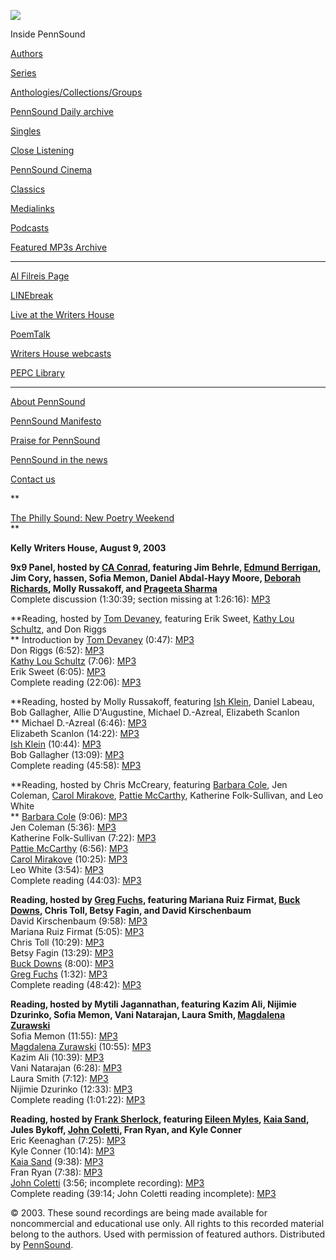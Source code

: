 ![](PennSound_flat.gif)

  

  
  

Inside PennSound

[Authors](authors.php)

[Series](series.php)

[Anthologies/Collections/Groups](anthologies.php)

[PennSound Daily archive](http://writing.upenn.edu/pennsound/daily)

[Singles](http://writing.upenn.edu/pennsound/singles)

[Close Listening](Close-Listening.php)

[PennSound Cinema](video.php)

[Classics](classics.php)

[Medialinks](http://writing.upenn.edu/wh/multimedia/medialinks/index.php)

[Podcasts](http://writing.upenn.edu/pennsound/podcasts.php)

[Featured MP3s Archive](featured-resources-archive.php)

------------------------------------------------------------------------

[Al Filreis Page](Filreis.html)

[LINEbreak](LINEbreak.html)

[Live at the Writers House](http://writing.upenn.edu/%7Ewh/involved/series/live/)

[PoemTalk](http://jacket2.org/content/poem-talk)

[Writers House webcasts](http://writing.upenn.edu/%7Ewh/webcasts/)

[PEPC
Library](http://writing.upenn.edu/pepc/contents.html)

------------------------------------------------------------------------

[About PennSound](http://writing.upenn.edu/pennsound/about.php)

[PennSound Manifesto](http://writing.upenn.edu/pennsound/manifesto.php)

<span class="quoted1">[Praise for PennSound](http://writing.upenn.edu/pennsound/praise.php)</span>

[PennSound in the news](http://writing.upenn.edu/pennsound/news)

[Contact us](mailto:pennsound@writing.upenn.edu)

**  
  
[The Philly Sound: New Poetry
Weekend](http://writing.upenn.edu/wh/archival/events/phillysound/)  
**

**Kelly Writers House, August 9, 2003**

**9x9 Panel, hosted by [CA Conrad](http://writing.upenn.edu/pennsound/x/CAConrad.php), featuring Jim Behrle, [Edmund Berrigan](http://writing.upenn.edu/pennsound/x/Berrigan-Edmund.php), Jim
Cory, hassen, Sofia Memon, Daniel Abdal-Hayy Moore, [Deborah Richards](http://writing.upenn.edu/pennsound/x/Richards.php), Molly Russakoff,
and [Prageeta Sharma](http://writing.upenn.edu/pennsound/x/Sharma.php)**  
Complete discussion (1:30:39; section missing at 1:26:16): [MP3](http://media.sas.upenn.edu/pennsound/groups/Philly-Sound/Philly-Sound_Conrad_9x9_8-9-03.mp3)

**Reading, hosted by [Tom Devaney](http://writing.upenn.edu/pennsound/x/Devaney.php), featuring Erik Sweet, [Kathy Lou Schultz](http://writing.upenn.edu/pennsound/x/Schultz.html), and
Don Riggs  
**
Introduction by [Tom Devaney](http://writing.upenn.edu/pennsound/x/Devaney.php) (0:47): [MP3](http://media.sas.upenn.edu/pennsound/groups/Philly-Sound/Devaney/Devaney-Tom_01_Introduction_Philly-Sound_Devaney_8-9-03.mp3)  
Don Riggs (6:52): [MP3](http://media.sas.upenn.edu/pennsound/groups/Philly-Sound/Devaney/Riggs-Don_02_Philly-Sound_Devaney_8-9-03.mp3)  
[Kathy Lou Schultz](Schultz.html) (7:06): [MP3](http://media.sas.upenn.edu/pennsound/groups/Philly-Sound/Devaney/Schultz-Kathy-Lou_03_Philly-Sound_Devaney_8-9-03.mp3)  
Erik Sweet (6:05): [MP3](http://media.sas.upenn.edu/pennsound/groups/Philly-Sound/Devaney/Sweet-Erik_04_Philly-Sound_Devaney_8-9-03.mp3)  
Complete reading (22:06): [MP3](http://media.sas.upenn.edu/pennsound/groups/Philly-Sound/Devaney/Philly-Sound_Devaney_8-9-03.mp3)

**Reading, hosted by Molly Russakoff, featuring [Ish Klein](http://writing.upenn.edu/pennsound/x/Klein.php), Daniel Labeau, Bob
Gallagher, Allie D'Augustine, Michael D.-Azreal, Elizabeth Scanlon  
**
Michael D.-Azreal (6:46): [MP3](http://media.sas.upenn.edu/pennsound/groups/Philly-Sound/Russakoff/Azreal-Michael-D_01_Philly-Sound_Russakoff_8-9-03.mp3)  
Elizabeth Scanlon (14:22): [MP3](http://media.sas.upenn.edu/pennsound/groups/Philly-Sound/Russakoff/Scanlon-Elizabeth_02_Philly-Sound_Russakoff_8-9-03.mp3)  
[Ish Klein](http://writing.upenn.edu/pennsound/x/Klein.php) (10:44): [MP3](http://media.sas.upenn.edu/pennsound/groups/Philly-Sound/Russakoff/Klein-Ish_03_Philly-Sound_Russakoff_8-9-03.mp3)  
Bob Gallagher (13:09): [MP3](http://media.sas.upenn.edu/pennsound/groups/Philly-Sound/Russakoff/Gallagher-Bob_04_Philly-Sound_Russakoff_8-9-03.mp3)  
Complete reading (45:58): [MP3](http://media.sas.upenn.edu/pennsound/groups/Philly-Sound/Russakoff/Philly-Sound_Russakoff_8-9-03.mp3)

**Reading, hosted by Chris McCreary, featuring [Barbara Cole](http://writing.upenn.edu/pennsound/x/Cole.php), Jen Coleman, [Carol
Mirakove](http://writing.upenn.edu/pennsound/x/Mirakove.php), [Pattie McCarthy](http://writing.upenn.edu/pennsound/x/McCarthy.php), Katherine Folk-Sullivan, and Leo White  
**
[Barbara Cole](http://writing.upenn.edu/pennsound/x/Cole.php) (9:06): [MP3](http://media.sas.upenn.edu/pennsound/groups/Philly-Sound/McCreary/Cole-Barbara_01_Philly-Sound_McCreary_8-9-03.mp3)  
Jen Coleman (5:36): [MP3](http://media.sas.upenn.edu/pennsound/groups/Philly-Sound/McCreary/Coleman-Jen_02_Philly-Sound_McCreary_8-9-03.mp3)  
Katherine Folk-Sullivan (7:22): [MP3](http://media.sas.upenn.edu/pennsound/groups/Philly-Sound/McCreary/Folk-Sullivan-Katherine_03_Philly-Sound_McCreary_8-9-03.mp3)  
[Pattie McCarthy](http://writing.upenn.edu/pennsound/x/McCarthy.php) (6:56): [MP3](http://media.sas.upenn.edu/pennsound/groups/Philly-Sound/McCreary/McCarthy-Pattie_04_Philly-Sound_McCreary_8-9-03.mp3)  
[Carol Mirakove](http://writing.upenn.edu/pennsound/x/Mirakove.php) (10:25): [MP3](http://media.sas.upenn.edu/pennsound/groups/Philly-Sound/McCreary/Mirakove-Carol_05_Philly-Sound_McCreary_8-9-03.mp3)  
Leo White (3:54): [MP3](http://media.sas.upenn.edu/pennsound/groups/Philly-Sound/McCreary/White-Leo_06_Philly-Sound_McCreary_8-9-03.mp3)  
Complete reading (44:03): [MP3](http://media.sas.upenn.edu/pennsound/groups/Philly-Sound/McCreary/Philly-Sound_McCreary_8-9-03.mp3)

**Reading, hosted by [Greg Fuchs](http://writing.upenn.edu/pennsound/x/Fuchs.php), featuring Mariana Ruiz Firmat, [Buck Downs](http://writing.upenn.edu/pennsound/x/Downs.php),
Chris Toll, Betsy Fagin, and David Kirschenbaum**  
David Kirschenbaum (9:58): [MP3](http://media.sas.upenn.edu/pennsound/groups/Philly-Sound/Fuchs/Kirschenbaum-David_01_Philly-Sound_Fuchs_8-9-03.mp3)  
Mariana Ruiz Firmat (5:05): [MP3](http://media.sas.upenn.edu/pennsound/groups/Philly-Sound/Fuchs/Ruiz-Firmat-Mariana_02_Philly-Sound_Fuchs_8-9-03.mp3)  
Chris Toll (10:29): [MP3](http://media.sas.upenn.edu/pennsound/groups/Philly-Sound/Fuchs/Toll-Chris_03_Philly-Sound_Fuchs_8-9-03.mp3)  
Betsy Fagin (13:29): [MP3](http://media.sas.upenn.edu/pennsound/groups/Philly-Sound/Fuchs/Fagin-Betsy_04_Philly-Sound_Fuchs_8-9-03.mp3)  
[Buck Downs](http://writing.upenn.edu/pennsound/x/Downs.php) (8:00): [MP3](http://media.sas.upenn.edu/pennsound/groups/Philly-Sound/Fuchs/Downs-Buck_05_Philly-Sound_Fuchs_8-9-03.mp3)  
[Greg Fuchs](http://writing.upenn.edu/pennsound/x/Fuchs.php) (1:32): [MP3](http://media.sas.upenn.edu/pennsound/groups/Philly-Sound/Fuchs/Fuchs-Greg_06_Philly-Sound_Fuchs_8-9-03.mp3)  
Complete reading (48:42): [MP3](http://media.sas.upenn.edu/pennsound/groups/Philly-Sound/Fuchs/Philly-Sound_Fuchs_8-9-03.mp3)

**Reading, hosted by Mytili Jagannathan, featuring Kazim Ali, Nijimie Dzurinko,
Sofia Memon, Vani Natarajan, Laura Smith, [Magdalena Zurawski](http://writing.upenn.edu/pennsound/x/Zurawski.php)**  
Sofia Memon (11:55): [MP3](http://media.sas.upenn.edu/pennsound/groups/Philly-Sound/Jagannathan/Memon-Sofia_01_Philly-Sound_Jagannathan_8-9-03.mp3)  
[Magdalena Zurawski](Zurawski.php) (10:55): [MP3](http://media.sas.upenn.edu/pennsound/groups/Philly-Sound/Jagannathan/Zurawski-Magdalena_02_Philly-Sound_Jagannathan_8-9-03.mp3)  
Kazim Ali (10:39): [MP3](http://media.sas.upenn.edu/pennsound/groups/Philly-Sound/Jagannathan/Ali-Kazim_03_Philly-Sound_Jagannathan_8-9-03.mp3)  
Vani Natarajan (6:28): [MP3](http://media.sas.upenn.edu/pennsound/groups/Philly-Sound/Jagannathan/Natarajan-Vani_04_Philly-Sound_Jagannathan_8-9-03.mp3)  
Laura Smith (7:12): [MP3](http://media.sas.upenn.edu/pennsound/groups/Philly-Sound/Jagannathan/Smith-Laura_05_Philly-Sound_Jagannathan_8-9-03.mp3)  
Nijimie Dzurinko (12:33): [MP3](http://media.sas.upenn.edu/pennsound/groups/Philly-Sound/Jagannathan/Dzurinko-Nijimie_06_Philly-Sound_Jagannathan_8-9-03.mp3)  
Complete reading (1:01:22): [MP3](http://media.sas.upenn.edu/pennsound/groups/Philly-Sound/Jagannathan/Philly-Sound_Jagannathan_8-9-03.mp3)

**Reading, hosted by [Frank Sherlock](http://writing.upenn.edu/pennsound/x/Sherlock.php), featuring [Eileen Myles](http://writing.upenn.edu/pennsound/x/Myles.php), [Kaia Sand](http://writing.upenn.edu/pennsound/x/Sand.php), Jules
Bykoff, [John Coletti](http://writing.upenn.edu/pennsound/x/Coletti.php), Fran Ryan, and Kyle Conner**  
Eric Keenaghan (7:25): [MP3](http://media.sas.upenn.edu/pennsound/groups/Philly-Sound/Sherlock/Keenaghan-Eric_01_Philly-Sound_Sherlock_8-9-03.mp3)  
Kyle Conner (10:14): [MP3](http://media.sas.upenn.edu/pennsound/groups/Philly-Sound/Sherlock/Conner-Kyle_02_Philly-Sound_Sherlock_8-9-03.mp3)  
[Kaia Sand](http://writing.upenn.edu/pennsound/x/Sand.php) (9:38): [MP3](http://media.sas.upenn.edu/pennsound/groups/Philly-Sound/Sherlock/Sand-Kaia_03_Philly-Sound_Sherlock_8-9-03.mp3)  
Fran Ryan (7:38): [MP3](http://media.sas.upenn.edu/pennsound/groups/Philly-Sound/Sherlock/Ryan-Fran_04_Philly-Sound_Sherlock_8-9-03.mp3)  
[John Coletti](Coletti.php) (3:56; incomplete recording): [MP3](http://media.sas.upenn.edu/pennsound/groups/Philly-Sound/Sherlock/Coletti-John_05_Philly-Sound_Sherlock_8-9-03.mp3)  
Complete reading (39:14; John Coletti reading incomplete): [MP3](http://media.sas.upenn.edu/pennsound/groups/Philly-Sound/Sherlock/Philly-Sound_Sherlock_8-9-03.mp3)

© 2003. These sound recordings are being made available
for noncommercial and educational use only. All rights to this
recorded material belong to the authors. Used with permission
of featured authors. Distributed by [PennSound](..index.html).
